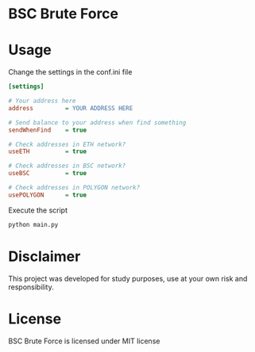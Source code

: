 # BSC Brute Force

# Usage

Change the settings in the conf.ini file
```ini
[settings]

# Your address here
address 	    = YOUR ADDRESS HERE

# Send balance to your address when find something
sendWhenFind    = true

# Check addresses in ETH network?
useETH 		    = true

# Check addresses in BSC network?
useBSC 		    = true

# Check addresses in POLYGON network?
usePOLYGON 	    = true
```

Execute the script
```bash
python main.py
```

# Disclaimer
This project was developed for study purposes,  use at your own risk and responsibility.


# License
BSC Brute Force is licensed under MIT license